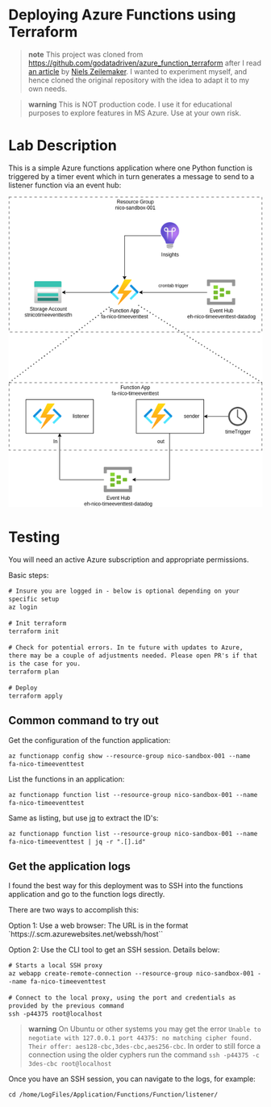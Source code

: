 # Deploying Azure Functions using Terraform

> **note**
> This project was cloned from https://github.com/godatadriven/azure_function_terraform after I read [an article](https://godatadriven.com/blog/deploying-an-azure-function-with-terraform/) by [Niels Zeilemaker](https://github.com/NielsZeilemaker). I wanted to experiment myself, and hence cloned the original repository with the idea to adapt it to my own needs.

> **warning**
> This is NOT production code. I use it for educational purposes to explore features in MS Azure. Use at your own risk.

# Lab Description

This is a simple Azure functions application where one Python function is triggered by a timer event which in turn generates a message to send to a listener function via an event hub:

![Infrastructure](infrastructure.png)

# Testing

You will need an active Azure subscription and appropriate permissions.

Basic steps:

```shell
# Insure you are logged in - below is optional depending on your specific setup
az login

# Init terraform 
terraform init

# Check for potential errors. In te future with updates to Azure, there may be a couple of adjustments needed. Please open PR's if that is the case for you.
terraform plan

# Deploy
terraform apply
```

## Common command to try out

Get the configuration of the function application:

```shell
az functionapp config show --resource-group nico-sandbox-001 --name fa-nico-timeeventtest
```

List the functions in an application:

```shell
az functionapp function list --resource-group nico-sandbox-001 --name fa-nico-timeeventtest
```

Same as listing, but use [jq](https://jqlang.github.io/jq/) to extract the ID's:

```shell
az functionapp function list --resource-group nico-sandbox-001 --name fa-nico-timeeventtest | jq -r ".[].id"
```

## Get the application logs

I found the best way for this deployment was to SSH into the functions application and go to the function logs directly.

There are two ways to accomplish this:

Option 1: Use a web browser: The URL is in the format `https://<app-name>.scm.azurewebsites.net/webssh/host``

Option 2: Use the CLI tool to get an SSH session. Details below:

```shell
# Starts a local SSH proxy
az webapp create-remote-connection --resource-group nico-sandbox-001 --name fa-nico-timeeventtest

# Connect to the local proxy, using the port and credentials as provided by the previous command
ssh -p44375 root@localhost
```

> **warning**
> On Ubuntu or other systems you may get the error `Unable to negotiate with 127.0.0.1 port 44375: no matching cipher found. Their offer: aes128-cbc,3des-cbc,aes256-cbc`. In order to still force a connection using the older cyphers run the command `ssh -p44375 -c 3des-cbc root@localhost`

Once you have an SSH session, you can navigate to the logs, for example:

```shell
cd /home/LogFiles/Application/Functions/Function/listener/
```


